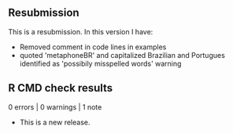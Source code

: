 ## Resubmission
This is a resubmission. In this version I have:

* Removed comment in code lines in examples
* quoted 'metaphoneBR' and capitalized Brazilian and Portugues identified as 'possibily misspelled words' warning

## R CMD check results

0 errors | 0 warnings | 1 note

* This is a new release.
